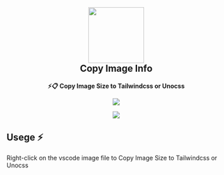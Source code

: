 <!-- # Copy Image Info -->

<h2 align="center"><img src="./icon_v1.png" height="128" /><br />Copy Image Info</h2>
<p align="center"><strong>⚡️📋 Copy Image Size to Tailwindcss or Unocss
</strong></p>
<p align=center>
<a href="https://marketplace.visualstudio.com/items?itemName=mguellsegarra.highlight-on-copy"><img src="https://img.shields.io/visual-studio-marketplace/v/lizyChy0329.copy-image-info?label=Visual%20Studio%20Marketplace&color=%25234c1&link=https%3A%2F%2Fgithub.com%2FlizyChy0329%2Fvscode-copy-image-info
"></a>
</p>

<p align=center>
<img src="https://files.catbox.moe/098w4t.png" />
</p>

## Usege ⚡️

Right-click on the vscode image file to Copy Image Size to Tailwindcss or Unocss
